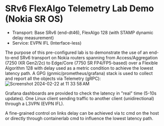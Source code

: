 # SRv6 FlexAlgo Telemetry Lab Demo (Nokia SR OS)

* Transport: Base SRv6 (end-dt46), FlexAlgo 128 (with STAMP dynamic delay measurement)
* Service: EVPN IFL (Interface-less)

The purpose of this pre-configured lab is to demonstrate the use of an end-to-end SRv6 transport on Nokia routers spanning from Access/Aggregation (7250 IXR Gen2/2c) to Edge/Core (7750 SR FP4/FP5-based) over a Flexible Algorithm 128 with delay used as a metric condition to achieve the lowest latency path.
A GPG (gnmic/prometheus/grafana) stack is used to collect and report all the objects via Telemetry (gRPC):
![Screenshot 2024-02-22 at 11 33 58 AM](https://github.com/thcorre/SRv6-with-Nokia-SROS/assets/12113139/cbc7fe81-b6be-46fc-a4c6-e88f9774e6ee)

Grafana dashboards are provided to check the latency in "real" time (5-10s updates).
One Linux client sending traffic to another client (unidirectional) through a L3VPN (EVPN IFL).

A fine-grained control on links delay can be achieved via tc cmd on the host or directly through containerlab cmd to influence the lowest latency path.


